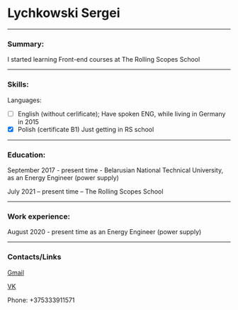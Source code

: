 # **Lychkowski Sergei**
-------
### **Summary**:

I started learning Front-end courses at The Rolling Scopes School

-------
### **Skills**:

Languages:
- [ ] English (without cerlificate); Have spoken ENG, while living in Germany in 2015
- [x] Polish (certificate B1)
Just getting in RS school
-------
### **Education**:

September 2017 - present time - Belarusian National Technical University, as an Energy Engineer (power supply)

July 2021 – present time – The Rolling Scopes School

-------
### **Work experience**:

August 2020 - present time as an Energy Engineer (power supply)

-------
### **Сontacts/Links**

[Gmail](sayrozhkin@gmail.com)

[VK](https://vk.com/syarozhkin)

Phone: +375333911571
